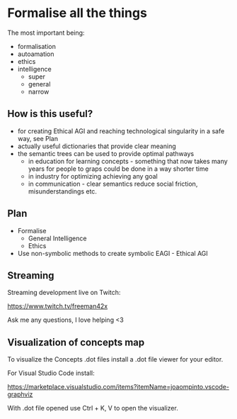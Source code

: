# Formalise all the things

The most important being:

  * formalisation
  * autoamation
  * ethics
  * intelligence
    * super
    * general
    * narrow

## How is this useful?

* for creating Ethical AGI and reaching technological singularity in a safe way, see Plan
* actually useful dictionaries that provide clear meaning
* the semantic trees can be used to provide optimal pathways
  * in education for learning concepts - something that now takes many years for people to graps could be done in a way shorter time
  * in industry for optimizing achieving any goal
  * in communication - clear semantics reduce social friction, misunderstandings etc.

## Plan

* Formalise
  * General Intelligence
  * Ethics
* Use non-symbolic methods to create symbolic EAGI - Ethical AGI

## Streaming

Streaming development live on Twitch:

https://www.twitch.tv/freeman42x

Ask me any questions, I love helping <3

## Visualization of concepts map

To visualize the Concepts .dot files install a .dot file viewer for your editor.

For Visual Studio Code install:

https://marketplace.visualstudio.com/items?itemName=joaompinto.vscode-graphviz

With .dot file opened use Ctrl + K, V to open the visualizer.
